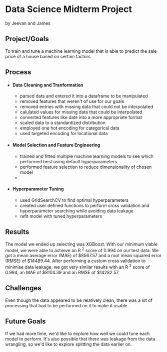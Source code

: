 # Data Science Midterm Project
by Jeevan and James

## Project/Goals
To train and tune a machine learning model that is able to predict the sale price of a house based on certain factors
## Process
- #### Data Cleaning and Tranformation
    - parsed data and entered it into a dataframe to be manipulated 
    - removed features that weren't of use for our goals
    - removed entries with missing data that could not be interpolated
    - calulated values for missing data that could be interpolated 
    - converted features like date into a more appropriate format
    - scaled data to a standardized distribution
    - employed one hot encoding for categorical data
    - used targeted encoding for locational data

- #### Model Selection and Feature Engineering
    - trained and fitted multiple machine learning models to see which performed best using default hyperparameters
    - performed feature selection to reduce dimensionality of chosen model
    - 
- #### Hyperparameter Tuning
    - used GridSearchCV to find optimal hyperparameters 
    - created user defined functions to perform cross validation and hyperparameter searching while avoiding data leakage
    - refit model with tuned hyperparameters

## Results
The model we ended up selecting was XGBoost. With our minimum viable model, we were able to achieve an R <sup>2</sup> score of 0.994 on our test data. We got a mean average error (MAE) of $8567.57 and a root mean squared error (RMSE) of $14489.44. After performing a custom cross validation to minimise data leakage, we got very similar results with an R <sup>2</sup> score of 0.994, an MAE of $8104.39 and an RMSE of $14282.57.

## Challenges 
Even though the data appeared to be relatively clean, there was a lot of processing that had to be performed on it to make it usable.

## Future Goals
If we had more time, we'd like to explore how well we could tune each model to perform. It's also possible that there was leakage from the data wrangling, so we'd like to explore splitting the data earlier on. 
